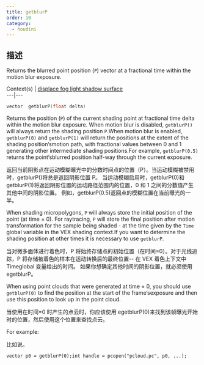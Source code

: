 ```yaml
---
title: getblurP
order: 10
category:
  - houdini
---
```

    
## 描述

Returns the blurred point position (`P`) vector at a fractional time within
the motion blur exposure.

Context(s) | [displace](../contexts/displace.html)[
fog](../contexts/fog.html)[ light](../contexts/light.html)[
shadow](../contexts/shadow.html)[ surface](../contexts/surface.html)  
---|---

```c
vector  getblurP(float delta)
```

Returns the position (`P`) of the current shading point at fractional time
delta within the motion blur exposure. When motion blur is disabled,
`getblurP() `will always return the shading position `P`.When motion blur is
enabled, `getblurP(0)` and `getblurP(1)` will return the positions at the
extent of the shading position‘smotion path, with fractional values between
0 and 1 generating other intermediate shading positions.For example,
`getblurP(0.5)` returns the point‘sblurred position half-way through the
current exposure.

返回当前阴影点在运动模糊曝光中的分数时间点的位置（P）。当运动模糊被禁用时，getblurP()将总是返回阴影位置 P。
当运动模糊启用时，getblurP(0)和 getblurP(1)将返回阴影位置的运动路径范围内的位置，0 和 1 之间的分数值产生其他中间的阴影位置。
例如，getblurP(0.5)返回点的模糊位置在当前曝光的一半。

When shading micropolygons, `P` will always store the initial position of the
point (at time = 0). For raytracing, `P` will store the final position after
motion transformation for the sample being shaded - at the time given by the
`Time` global variable in the VEX shading context.If you want to determine the
shading position at other times it is necessary to use `getblurP`.

当对微多面体进行着色时，P 将始终存储点的初始位置（在时间=0）。对于光线追踪，P 将存储被着色的样本在运动转换后的最终位置--
在 VEX 着色上下文中 Timeglobal 变量给出的时间。 如果你想确定其他时间的阴影位置，就必须使用 egetblurP。

When using point clouds that were generated at time = 0, you should use
`getblurP(0)` to find the position at the start of the frame‘sexposure and
then use this position to look up in the point cloud.

当使用在时间=0 时产生的点云时，你应该使用 egetblurP(0)来找到该帧曝光开始时的位置，然后使用这个位置来查找点云。

For example:

比如说。

    vector p0 = getblurP(0);int handle = pcopen("pcloud.pc", p0, ...);

